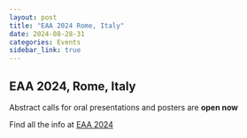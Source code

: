 ```yaml
---
layout: post
title: "EAA 2024 Rome, Italy"
date: 2024-08-28-31
categories: Events
sidebar_link: true
---
```


## EAA 2024, Rome, Italy
Abstract calls for oral presentations and posters are **open now**

Find all the info at [EAA 2024](/events/EAA2024/Call_for_Abstracts.md)